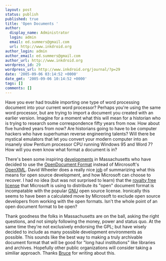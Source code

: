 ```yaml
---
layout: post
status: publish
published: true
title: 'Open Documents '
author:
  display_name: Administrator
  login: admin
  email: ed.summers@gmail.com
  url: http://www.inkdroid.org
author_login: admin
author_email: ed.summers@gmail.com
author_url: http://www.inkdroid.org
wordpress_id: 29
wordpress_url: http://www.inkdroid.org/journal/?p=29
date: '2005-09-06 03:14:52 +0000'
date_gmt: '2005-09-06 10:14:52 +0000'
tags: []
comments: []
---
```


<p>Have you ever had trouble importing one type of word processing document into your current word processor? Perhaps you're using the same word processor, but are trying to import a document you created with an earlier version. Imagine for a moment what this will mean for a historian who is trying to research some correspondence fifty years from now. How about five hundred years from now? Are historians going to have to be computer hackers who have superhuman reverse engineering talents? Will there be mystical emulators that let you convert your modern computer into an insanely slow Pentium processor CPU running Windows 95 and Word 7? How will you even know what format a document is in?</p>
<p>There's been some inspiring <a href="http://www.groklaw.net/article.php?story=20050831202118904">developments</a> in Massachusetts who have decided to use the <a href="http://en.wikipedia.org/wiki/OpenDocument">OpenDocument Format</a> instead of Mircrosoft's <a href="http://web.archive.org/web/20070125232957/http://www.microsoft.com:80/office/xml/default.mspx">OpenXML</a>. David Wheeler does a really nice <a href="http://www.dwheeler.com/essays/why-opendocument-won.html"> job</a> of summarizing what this means for open source development, and how Microsoft can choose to recover. I had no idea (but was not surprised to learn) that the <a href="http://web.archive.org/web/20060203143300/http://www.microsoft.com:80/mscorp/ip/format/xmlpatentlicense.asp">royalty free license</a> that Microsoft is using to distribute its "open" document format is incompatable with the popular <a href="http://www.gnu.org/licenses/licenses.html">GNU</a> open source license. Ironically this seems to have been a calculated move by Microsoft to exclude open source developers from working with the open formats. Isn't the whole point of an open document format to be open?</p>
<p>Thank goodness the folks in Massachusetts are on the ball, asking the right questions, and not simply following the money, power and status quo. At the same time they're not exclusively endorsing the GPL; but have wisely decided to include as many possible development environments as possible. This sounds like the best way to making a truly archivable document format that will be good for "long haul institutions" like libraries and archives. Hopefully other public organizations will consider taking a similiar approach. Thanks <a href="http://web.archive.org/web/20070814015719/http://netapps.muohio.edu:80/blogs/darcusb/darcusb/archives/2005/09/03/win-for-opendocument">Bruce</a> for writing about this.</p>
